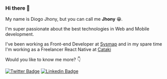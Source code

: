 ### Hi there 👋

My name is Diogo Jhony, but you can call me **Jhony** 😁.

I'm super passionate about the best technologies in Web and Mobile development.

I've been working as Front-end Developer at [Sysmap](https://www.sysmap.com.br) and in my spare time I'm working as a Freelancer React Native at [Cataki](https://cataki.org/)

Would you like to know me more? 👇

[![Twitter Badge](https://img.shields.io/badge/-Twitter-1ca0f1?style=flat-square&logo=twitter&logoColor=white&link=https://twitter.com/diogo_jhony)](https://twitter.com/diogo_jhony) 
[![Linkedin Badge](https://img.shields.io/badge/-LinkedIn-0077b5?style=flat-square&logo=Linkedin&logoColor=white&link=https://www.linkedin.com/in/diogojhony/)](https://www.linkedin.com/in/diogojhony/) 
